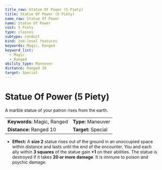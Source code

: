 ```yaml
---
title_raw: Statue Of Power (5 Piety)
title: Statue Of Power (5 Piety)
name_raw: Statue Of Power
name: Statue Of Power
cost: 5 Piety
type: classes
subtype: conduit
kind: 2nd-level features
keywords: Magic, Ranged
keyword_list:
  - Magic
  - Ranged
ability_type: Maneuver
distance: Ranged 10
target: Special
---
```


# Statue Of Power (5 Piety)

A marble statue of your patron rises from the earth.

|                             |                     |
| :-------------------------- | :------------------ |
| **Keywords:** Magic, Ranged | **Type:** Maneuver  |
| **Distance:** Ranged 10     | **Target:** Special |

- **Effect:** A **size 2** statue rises out of the ground in an unoccupied space within distance and lasts until the end of the encounter. You and each ally within **3 squares** of the statue gain **+1** on their abilities. The statue is destroyed if it takes **20 or more damage**. It is immune to poison and psychic damage.
